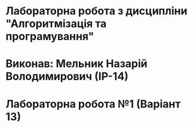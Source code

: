 # Лабораторна робота з дисципліни "Алгоритмізація та програмування"
# Виконав: Мельник Назарій Володимирович (ІР-14)
# Лабораторна робота №1 (Варіант 13)
